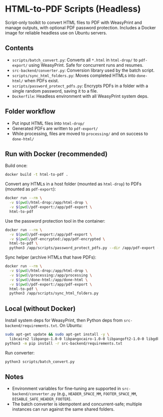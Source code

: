 # HTML-to-PDF Scripts (Headless)

Script-only toolkit to convert HTML files to PDF with WeasyPrint and manage outputs, with optional PDF password protection. Includes a Docker image for reliable headless use on Ubuntu servers.

## Contents

- `scripts/batch_convert.py`: Converts all `*.html` in `html-drop/` to `pdf-export/` using WeasyPrint. Safe for concurrent runs and resumes.
- `src-backend/converter.py`: Conversion library used by the batch script.
- `scripts/sync_html_folders.py`: Moves completed HTMLs into `done-html/` when PDFs exist.
- `scripts/password_protect_pdfs.py`: Encrypts PDFs in a folder with a single random password, saving it to a file.
- `Dockerfile`: Headless environment with all WeasyPrint system deps.

## Folder workflow

- Put input HTML files into `html-drop/`
- Generated PDFs are written to `pdf-export/`
- While processing, files are moved to `processing/` and on success to `done-html/`

## Run with Docker (recommended)

Build once:

```bash
docker build -t html-to-pdf .
```

Convert any HTMLs in a host folder (mounted as `html-drop`) to PDFs (mounted as `pdf-export`):

```bash
docker run --rm \
  -v $(pwd)/html-drop:/app/html-drop \
  -v $(pwd)/pdf-export:/app/pdf-export \
  html-to-pdf
```

Use the password protection tool in the container:

```bash
docker run --rm \
  -v $(pwd)/pdf-export:/app/pdf-export \
  -v $(pwd)/pdf-encrypted:/app/pdf-encrypted \
  html-to-pdf \
  python3 /app/scripts/password_protect_pdfs.py --dir /app/pdf-export --out-dir /app/pdf-encrypted
```

Sync helper (archive HTMLs that have PDFs):

```bash
docker run --rm \
  -v $(pwd)/html-drop:/app/html-drop \
  -v $(pwd)/processing:/app/processing \
  -v $(pwd)/done-html:/app/done-html \
  -v $(pwd)/pdf-export:/app/pdf-export \
  html-to-pdf \
  python3 /app/scripts/sync_html_folders.py
```

## Local (without Docker)

Install system deps for WeasyPrint, then Python deps from `src-backend/requirements.txt`. On Ubuntu:

```bash
sudo apt-get update && sudo apt-get install -y \
  libcairo2 libpango-1.0-0 libpangocairo-1.0-0 libpangoft2-1.0-0 libgdk-pixbuf-2.0-0 shared-mime-info
python3 -m pip install -r src-backend/requirements.txt
```

Run converter:

```bash
python3 scripts/batch_convert.py
```

## Notes

- Environment variables for fine-tuning are supported in `src-backend/converter.py` (e.g., `HEADER_SPACE_MM`, `FOOTER_SPACE_MM`, `DISABLE_SAFE_HEADER_FOOTER`).
- The batch converter is idempotent and concurrent-safe; multiple instances can run against the same shared folders.


